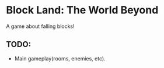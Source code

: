 # Block Land: The World Beyond
A game about falling blocks!

## TODO:
- Main gameplay(rooms, enemies, etc).